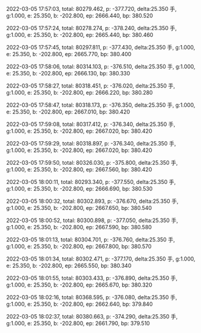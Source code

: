 2022-03-05 17:57:03, total: 80279.462, p: -377.720, delta:25.350 手, g:1.000, e: 25.350, b: -202.800, ep: 2666.440, bp: 380.520

2022-03-05 17:57:24, total: 80278.274, p: -378.240, delta:25.350 手, g:1.000, e: 25.350, b: -202.800, ep: 2665.440, bp: 380.460

2022-03-05 17:57:45, total: 80297.811, p: -377.430, delta:25.350 手, g:1.000, e: 25.350, b: -202.800, ep: 2665.770, bp: 380.400

2022-03-05 17:58:06, total: 80314.103, p: -376.510, delta:25.350 手, g:1.000, e: 25.350, b: -202.800, ep: 2666.130, bp: 380.330

2022-03-05 17:58:27, total: 80318.451, p: -376.020, delta:25.350 手, g:1.000, e: 25.350, b: -202.800, ep: 2666.220, bp: 380.280

2022-03-05 17:58:47, total: 80318.173, p: -376.350, delta:25.350 手, g:1.000, e: 25.350, b: -202.800, ep: 2667.010, bp: 380.420

2022-03-05 17:59:08, total: 80317.412, p: -376.340, delta:25.350 手, g:1.000, e: 25.350, b: -202.800, ep: 2667.020, bp: 380.420

2022-03-05 17:59:29, total: 80318.897, p: -376.340, delta:25.350 手, g:1.000, e: 25.350, b: -202.800, ep: 2667.020, bp: 380.420

2022-03-05 17:59:50, total: 80326.030, p: -375.800, delta:25.350 手, g:1.000, e: 25.350, b: -202.800, ep: 2667.560, bp: 380.420

2022-03-05 18:00:11, total: 80293.340, p: -377.550, delta:25.350 手, g:1.000, e: 25.350, b: -202.800, ep: 2666.690, bp: 380.530

2022-03-05 18:00:32, total: 80302.893, p: -376.670, delta:25.350 手, g:1.000, e: 25.350, b: -202.800, ep: 2667.650, bp: 380.540

2022-03-05 18:00:52, total: 80300.898, p: -377.050, delta:25.350 手, g:1.000, e: 25.350, b: -202.800, ep: 2667.590, bp: 380.580

2022-03-05 18:01:13, total: 80304.701, p: -376.760, delta:25.350 手, g:1.000, e: 25.350, b: -202.800, ep: 2667.800, bp: 380.570

2022-03-05 18:01:34, total: 80302.471, p: -377.170, delta:25.350 手, g:1.000, e: 25.350, b: -202.800, ep: 2665.550, bp: 380.340

2022-03-05 18:01:55, total: 80303.433, p: -376.890, delta:25.350 手, g:1.000, e: 25.350, b: -202.800, ep: 2665.670, bp: 380.320

2022-03-05 18:02:16, total: 80368.595, p: -376.080, delta:25.350 手, g:1.000, e: 25.350, b: -202.800, ep: 2662.640, bp: 379.840

2022-03-05 18:02:37, total: 80380.663, p: -374.290, delta:25.350 手, g:1.000, e: 25.350, b: -202.800, ep: 2661.790, bp: 379.510